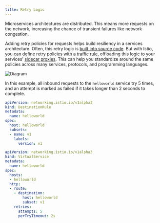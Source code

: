 ```yaml
---
title: Retry Logic
---
```


Microservices architectures are distributed. This means more requests on the network, increasing the chance of transient failures like network congestion.

Adding retry policies for requests helps build resiliency in a services architecture. Often, this retry logic is [built into source code](https://upgear.io/blog/simple-golang-retry-function/). But with Istio, you can define retry policies [with a traffic rule](https://istio.io/docs/concepts/traffic-management/#set-number-and-timeouts-for-retries), offloading this logic to your services' [sidecar proxies](https://istio.io/docs/concepts/what-is-istio/#architecture). This can help you standardize around the same policies across many services, protocols, and programming languages.

![Diagram](/images/retry.png)

In this example, all inbound requests to the `helloworld` service try 5 times, and an attempt is marked as failed if it takes longer than 2 seconds to complete.

```YAML
apiVersion: networking.istio.io/v1alpha3
kind: DestinationRule
metadata:
  name: helloworld
spec:
  host: helloworld
  subsets:
  - name: v1
    labels:
      version: v1
```

```YAML
apiVersion: networking.istio.io/v1alpha3
kind: VirtualService
metadata:
  name: helloworld
spec:
  hosts:
  - helloworld
  http:
  - route:
    - destination:
        host: helloworld
        subset: v1
    retries:
      attempts: 5
      perTryTimeout: 2s
```